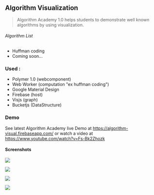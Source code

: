 
## Algorithm Visualization

> Algorithm Academy 1.0 helps students to demonstrate well known algorithms by using visualization.
###### Algorithm List
* Huffman coding
* Coming soon... 


### Used :
* Polymer 1.0 (webcomponent)
* Web Worker (computation "ex huffman coding")
* Google Material Design
* Firebase (host)
* Visjs (graph)
* Bucketjs (DataStructure)

### Demo
See latest Algorithm Academy live Demo at https://algorithm-visual.firebaseapp.com/
or
watch a video at https://www.youtube.com/watch?v=Fs-Bk2Zhozk

#### Screenshots

![](https://lh3.googleusercontent.com/-sSaJxWG-eCJ2UAP9ite2SEBibAcQipmz0o0YeH3FKUixMTRY6Gr09r4JEOBAV3hJm3RrYqYodWJbt-dABNEAA5tKqYD5_7ulnP_tE5Yks-lCg7tE2wJeFNAmlwevM1zqYc82tsdbhqMrfojuXRV6X4Wzthq4inb_LrJ-7WuFd71CZlo_JfdlV5G7GIYBwW7Vfk6daDC3fM8pz13PMghEKieON8xRCzNosR1AY9fdkUzfs0L2a6WqOZK-gim09V4Q8DTHLxG78fnf-X6kDX-GzdZ9KZSu8X-FUc-nIktQ2YQduJa2M_o0FdxPSgDPqKPeO6KLmKgPvSAqJKxCYt0pYDf-JGQC1uqWOqT-lW7nyBB8dORhMowOoiyF4zLKs9Sh_s4LoV6dvs-yqd1CALqsqeglkf9k2Z8XS937gQhj8KO5mmLZ0_21G1bDWxZVLjD_Bz8KGQNuvfJABvmKpwFgHWoD6n1Aj4B1-c0GhkjPraKfpsf-zhPKd6AgO2P_35z_mHCHpGJc5_jCHEoUdAK1lXeQfdm3_S5Q82IrbxXml8xUst7tQr0-ool11lHPEwRVQ4=w2880-h1610-no)

![](https://lh3.googleusercontent.com/YHeTw5NmFePXdQnZ45RH7bbs2WvhsXOplN2BB052v8qHoJG7zj6oNzvwKWcYJKr18XboTA58vqE9cAT-8RpymUYLR8GXiM5_MxOM6dd6LYCBMxAb1lpmVUOhAR6X7Po3MSgrMKIljiPhepCH4PYahX72RdgGFMGScpafmgeVe5Vsf3usq3K_UjBlvvBZmuwZYIBtBBKEfnPAFWghEASQmMrKceDXdMXl_Ck576pyPpnXvhCTR8VQqaGQ6I08dapEmelW6UtSm0tKuny0JdfsrImyfYaFkjyMfcwwm_CTxHFVlvqYM8d0c4VoqhqD6_J-VAmX2XV1cLXbIhvK2pyEwz2WByMlHFDOpxoWB49YnPQzVWcrLvEmUClrxtJUIQowp5U3mS-KykzakPkmtegrR5pqA-qBAEDlW7KW9bfAGav7bsRhGe0osoK3hP0KuZFTrXe1FjL7YGXDAQhx-QnOdpfU1XKtFWKv04aLaOBmp5PMuKB5t9QL2EhqeUSr4gkHXRJL9LwGvgFBITXNTwhJN3ZAivQGRyhdhCeuwptuvs1H8zyBbhO4Iuk1WwiplaQ9GX4=w2878-h1610-no)

![](https://lh3.googleusercontent.com/xg_hdbORJtZuQ8oekr1TCBXC_2koRpeJMMAvSdc9mcFMX_q07TCerBEh9iw572P17RA0PZ2EMaLOOJK2Ll_HUnxuSvNm0FiWqdhli7dJMUlYNzNDtgv1hx8blVV-ZyIfxDl_wEXKFFQllX7sAdZ3wAjZIiNUXUcbNyGUL1Tw46eU3pt__8Hb2yE79v2bra8cbNupOEU30gom5iwh0RaslDJYME21TDKogc_iterlOlR8pVJqLG_p5n-4j7ZhEKEPdYI28e2LEz9ulEc_1WkHT-A5kpsfZXtosQ3aZM0fei-lklJbnjP8aoBJ5UgQFCQAUqpYEVf3O-J74SCbJioEpkHhtO9rNq6qPVJl_0WW5NaqJ5IMxjuNEQwAtcW8D7J63pFumUD7Fihn9qdp-Ks3EOb-WhLan0_mtpkDAy9-zEVCVTeXDmIolnpRasiIXMWVdfkekrRgiOZNDzFOtGtyuuXv_Gooh6paZWu6WaspFnMI0v3EOEkKOuNXgwMMpv3drqnUcLHM8w6LzL6ug7CKtdcJEwGhyrzP1DGes5V985cZTrj_OVmag8-TXkkmE9dxEjs=w2876-h1610-no)

![](https://lh3.googleusercontent.com/DE9GWxbJsJMLYvCBCiOMa9CJW_4HDKM35gdcyhDVmADLO5NihC7OMNe4GkXpXrW4bB7QQmRyPHRg9xWTIE5h0PSun5BgeE91qTcfGryOKH1eGBC6p7dTP1Hmc0bvRAGCgPLlGlib-s4DaftVoeLg4ou-LJX4fwwifLTLyb17OwMlMMJWU4wPw0dFOXpPG_5SxaCWEA7Kp5pZjyXDvk6ynjjc3g7LVHmDRXmaEpKMVUj_L0reuYHU6K77AzTqWEgxYajQYg_8k59mylrYeUEf4-hsbK0swHIRTpI9O6BKX3M-ozVyFE-iebPqQge1QBeT8DskHG4f9ZsVXN9XZAiAigY7dCNKrdf2loYQn7rnhNIMX11Ml0mEjhLbc4s7zgNv8CTP1xwrVdkeo-CchZwxKo8FCHNclkNOkJVlgw_wUZKMXiuRX6yTVjTI0ENhS3dmVLXiPDMhI2Lx59MJE9fSMb2s8VQ61IXet0rIRh4KYkcYzhtCnfQsR_lOnmKFBYKXUFYWfD-Dh0cVTt-q63BdpRuunLckQjQkkBdsQIhO3r2u9Kh16GvXJyJMBPjyZ9zrIS4=w2878-h1610-no)
